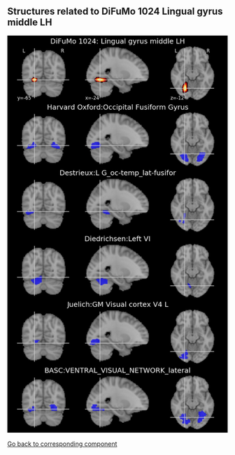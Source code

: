 


## Structures related to DiFuMo 1024 Lingual gyrus middle LH

![789](789.jpg "Structures related to DiFuMo 1024 Lingual gyrus middle LH")

[Go back to corresponding component](https://parietal-inria.github.io/DiFuMo/1024/html/789.html)